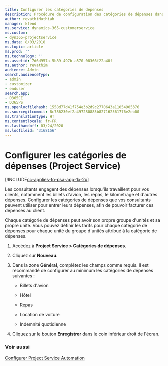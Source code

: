 ```yaml
---
title: Configurer les catégories de dépenses
description: Procédure de configuration des catégories de dépenses dans Project Service
author: revathiMuthiah
manager: kfend
ms.service: dynamics-365-customerservice
ms.custom:
- dyn365-projectservice
ms.date: 8/03/2018
ms.topic: article
ms.prod: ''
ms.technology: ''
ms.assetid: 7d6d957a-5b89-497b-a570-08366f22a40f
ms.author: revathim
audience: Admin
search.audienceType:
- admin
- customizer
- enduser
search.app:
- D365CE
- D365PS
ms.openlocfilehash: 1558d77d41f754e3b2d9c2770643a11054905376
ms.sourcegitcommit: 8c786230ef2a497280885b827162561776e2eb00
ms.translationtype: HT
ms.contentlocale: fr-FR
ms.lasthandoff: 03/24/2020
ms.locfileid: "3168156"
---
```

# <a name="configure-expense-categories-project-service"></a>Configurer les catégories de dépenses (Project Service)

[!INCLUDE[cc-applies-to-psa-app-1x-2x](../includes/cc-applies-to-psa-app-1x-2x.md)]

Les consultants engagent des dépenses lorsqu'ils travaillent pour vos clients, notamment les billets d'avion, les repas, le kilométrage et d'autres dépenses. Configurer les catégories de dépenses que vos consultants peuvent utiliser pour entrer leurs dépenses, afin de pouvoir facturer ces dépenses au client.  
  
Chaque catégorie de dépenses peut avoir son propre groupe d'unités et sa propre unité. Vous pouvez définir les tarifs pour chaque catégorie de dépenses pour chaque unité du groupe d'unités attribué à la catégorie de dépenses.  
  
1.  Accédez à **Project Service > Catégories de dépenses**.  
  
2.  Cliquez sur **Nouveau**.  
  
3.  Dans la zone **Général**, complétez les champs comme requis. Il est recommandé de configurer au minimum les catégories de dépenses suivantes :  
  
    -   Billets d'avion  
  
    -   Hôtel  
  
    -   Repas  
  
    -   Location de voiture  
  
    -   Indemnité quotidienne  
  
4.  Cliquez sur le bouton **Enregistrer** dans le coin inférieur droit de l'écran.  
  
### <a name="see-also"></a>Voir aussi  
 [Configurer Project Service Automation](../project-service/configure.md)
